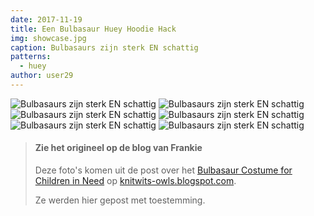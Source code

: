 ```yaml
---
date: 2017-11-19
title: Een Bulbasaur Huey Hoodie Hack
img: showcase.jpg
caption: Bulbasaurs zijn sterk EN schattig
patterns:
  - huey
author: user29
---
```


![Bulbasaurs zijn sterk EN schattig](/img/showcase/bulbasaur-huey/1.jpg) ![Bulbasaurs zijn sterk EN schattig](/img/showcase/bulbasaur-huey/2.jpg) ![Bulbasaurs zijn sterk EN schattig](/img/showcase/bulbasaur-huey/3.jpg) ![Bulbasaurs zijn sterk EN schattig](/img/showcase/bulbasaur-huey/4.jpg) ![Bulbasaurs zijn sterk EN schattig](/img/showcase/bulbasaur-huey/5.jpg) ![Bulbasaurs zijn sterk EN schattig](/img/showcase/bulbasaur-huey/6.jpg)

> #### Zie het origineel op de blog van Frankie
> 
> Deze foto's komen uit de post over het [Bulbasaur Costume for Children in Need](http://knitwits-owls.blogspot.be/2017/11/bulbasaur-costume-for-children-in-need.html) op [knitwits-owls.blogspot.com](http://knitwits-owls.blogspot.be).
> 
> Ze werden hier gepost met toestemming.
